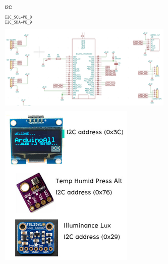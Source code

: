 I2C 

```
I2C_SCL=PB_8  
I2C_SDA=PB_9   
```

![ScreenShot](https://github.com/worrajak/STM32-Micro2562/blob/master/Lab6-I2C/STM32_Citcuit-2.jpg?raw=true)

![ScreenShot](https://github.com/worrajak/STM32-Micro2562/blob/master/Lab6-I2C/uCCC071.jpg?raw=true)
